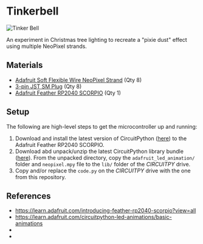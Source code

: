 # Tinkerbell

![Tinker Bell](https://upload.wikimedia.org/wikipedia/commons/4/42/Tinkclose-1-.jpg)

An experiment in Christmas tree lighting to recreate a "pixie dust" effect using multiple NeoPixel strands.

## Materials

* [Adafruit Soft Flexible Wire NeoPixel Strand](https://www.adafruit.com/product/4560) (Qty 8)
* [3-pin JST SM Plug](https://www.adafruit.com/product/1663) (Qty 8)
* [Adafruit Feather RP2040 SCORPIO](https://www.adafruit.com/product/5650) (Qty 1)


## Setup

The following are high-level steps to get the microcontroller up and running:

1. Download and install the latest version of CircuitPython ([here](https://circuitpython.org/board/adafruit_feather_rp2040_scorpio/)) to the Adafruit Feather RP2040 SCORPIO.
2. Download abd unpack/unzip the latest CircuitPython library bundle ([here](https://circuitpython.org/libraries)). From the unpacked directory, copy the `adafruit_led_animation/` folder and `neopixel.mpy` file to the `lib/` folder of the *CIRCUITPY* drive.
3. Copy and/or replace the `code.py` on the *CIRCUITPY* drive with the one from this repository.


 

## References

* https://learn.adafruit.com/introducing-feather-rp2040-scorpio?view=all
* https://learn.adafruit.com/circuitpython-led-animations/basic-animations
* 
* 